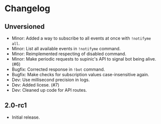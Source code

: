 # Changelog

## Unversioned

- Minor: Added a way to subscribe to all events at once with `!notifyme all`.
- Minor: List all available events in `!notifyme` command.
- Minor: Reimplemented respecting of disabled command.
- Minor: Make periodic requests to supinic's API to signal bot being alive. (#6)
- Bugfix: Corrected response in `!bot` command.
- Bugfix: Make checks for subscription values case-insensitive again.
- Dev: Use millisecond precision in logs.
- Dev: Added licese. (#7)
- Dev: Cleaned up code for API routes.


## 2.0-rc1

- Initial release.
